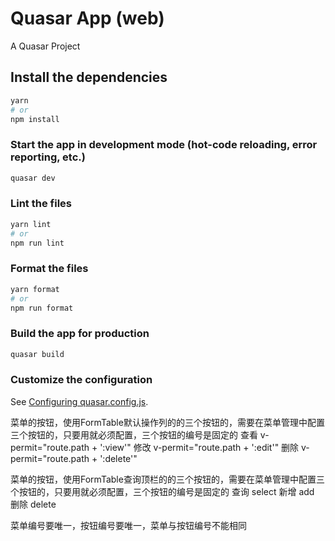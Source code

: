 # Quasar App (web)

A Quasar Project

## Install the dependencies

```bash
yarn
# or
npm install
```

### Start the app in development mode (hot-code reloading, error reporting, etc.)

```bash
quasar dev
```

### Lint the files

```bash
yarn lint
# or
npm run lint
```

### Format the files

```bash
yarn format
# or
npm run format
```

### Build the app for production

```bash
quasar build
```

### Customize the configuration

See [Configuring quasar.config.js](https://v2.quasar.dev/quasar-cli-vite/quasar-config-js).

菜单的按钮，使用FormTable默认操作列的的三个按钮的，需要在菜单管理中配置三个按钮的，只要用就必须配置，三个按钮的编号是固定的
查看
v-permit="route.path + ':view'"
修改
v-permit="route.path + ':edit'"
删除
v-permit="route.path + ':delete'"

菜单的按钮，使用FormTable查询顶栏的的三个按钮的，需要在菜单管理中配置三个按钮的，只要用就必须配置，三个按钮的编号是固定的
查询
select
新增
add
删除
delete

菜单编号要唯一，按钮编号要唯一，菜单与按钮编号不能相同
